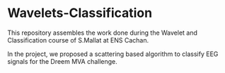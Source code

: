 # Wavelets-Classification

This repository assembles the work done during the Wavelet and Classification course of S.Mallat at ENS Cachan.

In the project, we proposed a scattering based algorithm to classify EEG signals for the Dreem MVA challenge.
